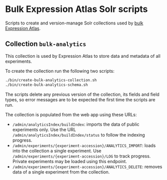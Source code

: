 # Bulk Expression Atlas Solr scripts

Scripts to create and version-manage Solr collections used by [bulk Expression
Atlas](https://www.ebi.ac.uk/gxa).


## Collection `bulk-analytics`

This collection is used by Expression Atlas to store data and metadata of all
experiments.

To create the collection run the following two scripts:
```bash
./bin/create-bulk-analytics-collection.sh
./bin/create-bulk-analytics-schema.sh
```

The scripts delete any previous version of the collection, its fields and field 
types, so error messages are to be expected the first time the scripts are run. 

The collection is populated from the web app using these URLs:
* `/admin/analyticsIndex/buildIndex`: imports the data of public experiments
only. Use the URL `/admin/analyticsIndex/buildIndex/status` to follow the
indexing progress.
* `/admin/experiments/{experiment-accession}/ANALYTICS_IMPORT`: loads into the
collection a single experiment. Use
`/admin/experiments/{experiment-accession}/LOG` to track progress. Private
experiments may be loaded using this endpoint.
* `/admin/experiments/{experiment-accession}/ANALYTICS_DELETE`: removes data of
a single experiment from the collection.

